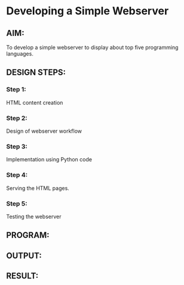 # Developing a Simple Webserver

## AIM:

To develop a simple webserver to display about top five programming languages.

## DESIGN STEPS:


### Step 1: 
HTML content creation

### Step 2:

Design of webserver workflow

### Step 3:

Implementation using Python code

### Step 4:

Serving the HTML pages.

### Step 5:

Testing the webserver

## PROGRAM:
 
## OUTPUT:

## RESULT:

